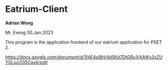 # Eatrium-Client

<b>Adrian Wong</b>

Mr. Ewing 30.Jan.2023

This program is the application frontend of our eatrium application for PSET 2.

<i><k>https://docs.google.com/document/d/1I4E4e9bV4d5Kd7DtGRu1rXAlKy2xZUY0LiuU135Cgxk/edit</k></i>
